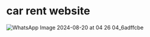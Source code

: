 # car rent website



![WhatsApp Image 2024-08-20 at 04 26 04_6adffcbe](https://github.com/user-attachments/assets/49179e3d-5436-4546-8551-9029a79350c0)
